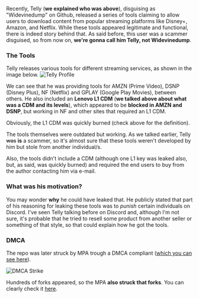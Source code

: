 Recently, Telly (**we explained who was above**), disguising as "Widevinedump" on Github, released a series of tools claiming to allow users to download content from popular streaming platforms like Disney+, Amazon, and Netflix. While these tools appeared legitimate and functional, there is indeed story behind that. As said before, this user was a scammer disguised, so from now on, **we're gonna call him Telly, not Widevinedump**.

### The Tools 

Telly releases various tools for different streaming services, as shown in the image below.
![Telly Profile](https://i.imgur.com/HVG2XgW.jpeg)

We can see that he was providing tools for AMZN (Prime Video), DSNP (Disney Plus), NF (Netflix) and GPLAY (Google Play Movies), between others. He also included an **Lenovo L1 CDM** (**we talked above about what was a CDM and its levels**), which appeared to be **blocked in AMZN and DSNP**, but working in NF and other sites that required an L1 CDM.

Obviously, the L1 CDM was quickly burned (check above for the definition).

The tools themselves were outdated but working. As we talked earlier, Telly ~~was~~ **is** a scammer, so it's almost sure that these tools weren't developed by him but stole from another individual/s. 

Also, the tools didn't include a CDM (although one L1 key was leaked also, but, as said, was quickly burned) and required the end users to buy from the author contacting him via e-mail.

### What was his motivation?
You may wonder **why** he could have leaked that. He publicly stated that part of his reasoning for leaking these tools was to *punish* certain individuals on Discord. I've seen Telly talking before on Discord and, although I'm not sure, it's probable that he tried to resell some product from another seller or something of that style, so that could explain how he got the tools.

### DMCA

The repo was later struck by MPA trough a DMCA compliant ([which you can see here](https://github.com/github/dmca/blob/71710637c103ec842e6f0fec947482cad479e300/2022/01/2022-01-07-mpa.md)). 

![DMCA Strike](https://i.imgur.com/X4XZLrU.jpeg)

Hundreds of forks appeared, so the MPA **also struck that forks**. You can clearly check it [here](https://github.com/github/dmca/blob/71710637c103ec842e6f0fec947482cad479e300/2022/01/2022-01-07-mpa.md).